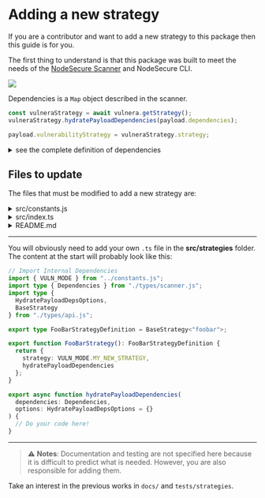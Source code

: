# Adding a new strategy
If you are a contributor and want to add a new strategy to this package then this guide is for you.

The first thing to understand is that this package was built to meet the needs of the [NodeSecure Scanner](https://github.com/NodeSecure/scanner) and NodeSecure CLI.

![](./images/scanner.png)

Dependencies is a `Map` object described in the scanner.

```js
const vulneraStrategy = await vulnera.getStrategy();
vulneraStrategy.hydratePayloadDependencies(payload.dependencies);

payload.vulnerabilityStrategy = vulneraStrategy.strategy;
```

<details><summary>see the complete definition of dependencies</summary>

dependencies is described by the type `Record<string, VersionDescriptor>`. And VersionDescriptor by the following interface:

```ts
interface VersionDescriptor {
    metadata: {
        dependencyCount: number;
        publishedCount: number;
        lastUpdateAt: number;
        lastVersion: number;
        hasChangedAuthor: boolean;
        hasManyPublishers: boolean;
        hasReceivedUpdateInOneYear: boolean;
        author: string | null;
        homepage: string | null;
        maintainers: Maintainer[];
        publishers: Publisher[];
    };
    versions: string[];
    vulnerabilities: Vulnerability[];
    [version: string]: {
        id: number;
        usedBy: Record<string, string>;
        size: number;
        description: string;
        author: string | Author;
        warnings: Warning[];
        composition: {
            extensions: string[];
            files: string[];
            minified: string[];
            required_files: string[];
            required_thirdparty: string[];
            required_nodejs: string[];
            unused: string[];
            missing: string[];
        };
        license: string | License[];
        flags: Flags;
        gitUrl: null | string;
    };
}
```

</details>

## Files to update

The files that must be modified to add a new strategy are:

<details><summary>src/constants.js</summary>

You must add a new constant in variable `VULN_MODE`
```js
export const VULN_MODE = Object.freeze({
  GITHUB_ADVISORY: "github-advisory",
  SNYK: "snyk",
  SONATYPE: "sonatype",
  NONE: "none",
  MY_NEW_STRATEGY: "foobar" // <-- here
});
```

Also think to update the type definition of **VULN_MODE** in `types/api.d.ts`.

</details>

<details><summary>src/index.ts</summary>

This is the file we use to export and manage the initialization of a strategy.
You need to update the initStrategy function and add a new case for your strategy.

```js
export function setStrategy<T extends Kind>(
  name: T
): AllStrategy[T] {
  if (name === VULN_MODE.GITHUB_ADVISORY) {
    localVulnerabilityStrategy = Object.seal(GitHubAdvisoryStrategy());
  }
  else if (name === VULN_MODE.MY_NEW_STRATEGY) { // Add condition here
    localVulnerabilityStrategy = Object.seal(FooBarStrategy());
  }
  else {
    localVulnerabilityStrategy = Object.seal(NoneStrategy());
  }

  return localVulnerabilityStrategy as AllStrategy[T];
}
```

</details>

<details><summary>README.md</summary>

It is obviously necessary to add your strategy in the README. Also make sure that the codes and definitions are up to date.

</details>

---

You will obviously need to add your own `.ts` file in the **src/strategies** folder. The content at the start will probably look like this:

```ts
// Import Internal Dependencies
import { VULN_MODE } from "../constants.js";
import type { Dependencies } from "./types/scanner.js";
import type {
  HydratePayloadDepsOptions,
  BaseStrategy
} from "./types/api.js";

export type FooBarStrategyDefinition = BaseStrategy<"foobar">;

export function FooBarStrategy(): FooBarStrategyDefinition {
  return {
    strategy: VULN_MODE.MY_NEW_STRATEGY,
    hydratePayloadDependencies
  };
}

export async function hydratePayloadDependencies(
  dependencies: Dependencies,
  options: HydratePayloadDepsOptions = {}
) {
  // Do your code here!
}
```

---

> ⚠️ **Notes**: Documentation and testing are not specified here because it is difficult to predict what is needed. However, you are also responsible for adding them.

Take an interest in the previous works in `docs/` and `tests/strategies`. 
